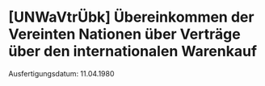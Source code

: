 # [UNWaVtrÜbk] Übereinkommen der Vereinten Nationen über Verträge über den internationalen Warenkauf

Ausfertigungsdatum: 11.04.1980

 